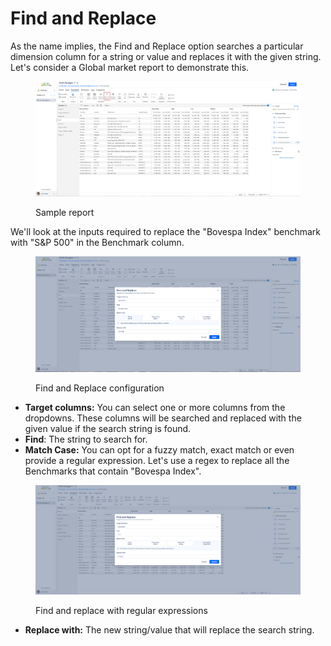 # Find and Replace

As the name implies, the Find and Replace option searches a particular dimension column for a string or value and replaces it with the given string. Let's consider a Global market report to demonstrate this.

<figure><img src="../../.gitbook/assets/image.png" alt=""><figcaption><p>Sample report</p></figcaption></figure>

We'll look at the inputs required to replace the "Bovespa Index" benchmark with "S\&P 500" in the Benchmark column.

<figure><img src="../../.gitbook/assets/image (1).png" alt=""><figcaption><p>Find and Replace configuration</p></figcaption></figure>

* **Target columns:** You can select one or more columns from the dropdowns. These columns will be searched and replaced with the given value if the search string is found.
* **Find**: The string to search for.
* **Match Case:** You can opt for a fuzzy match, exact match or even provide a regular expression. Let's use a regex to replace all the Benchmarks that contain "Bovespa Index".

<figure><img src="../../.gitbook/assets/image (1293).png" alt=""><figcaption><p>Find and replace with regular expressions</p></figcaption></figure>

* **Replace with:** The new string/value that will replace the search string.
